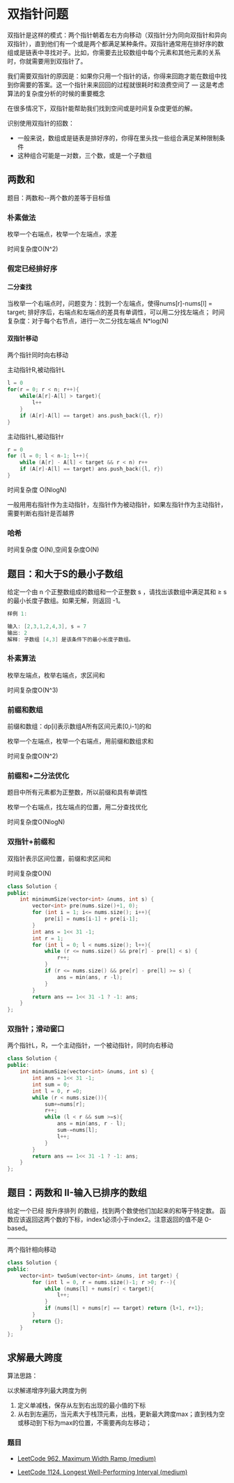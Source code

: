 # 双指针问题

双指针是这样的模式：两个指针朝着左右方向移动（双指针分为同向双指针和异向双指针），直到他们有一个或是两个都满足某种条件。双指针通常用在排好序的数组或是链表中寻找对子。比如，你需要去比较数组中每个元素和其他元素的关系时，你就需要用到双指针了。

我们需要双指针的原因是：如果你只用一个指针的话，你得来回跑才能在数组中找到你需要的答案。这一个指针来来回回的过程就很耗时和浪费空间了 — 这是考虑算法的复杂度分析的时候的重要概念

在很多情况下，双指针能帮助我们找到空间或是时间复杂度更低的解。

识别使用双指针的招数：

- 一般来说，数组或是链表是排好序的，你得在里头找一些组合满足某种限制条件
- 这种组合可能是一对数，三个数，或是一个子数组

## 两数和

题目：两数和--两个数的差等于目标值

### 朴素做法

枚举一个右端点，枚举一个左端点，求差

时间复杂度O(N^2)

### 假定已经排好序

#### 二分查找

当枚举一个右端点时，问题变为：找到一个左端点，使得nums[r]-nums[l] = target;
排好序后，右端点和左端点的差具有单调性，可以用二分找左端点；
时间复杂度：对于每个右节点，进行一次二分找左端点 N*log(N)

#### 双指针移动

两个指针同时向右移动

主动指针R,被动指针L

```cpp
l = 0
for(r = 0; r < n; r++){
    while(A[r]-A[l] > target){
        l++
    }
    if (A[r]-A[l] == target) ans.push_back({l, r})
}
```

主动指针L,被动指针r

```cpp
r = 0
for (l = 0; l < n-1; l++){
    while (A[r] - A[l] < target && r < n) r++
    if (A[r]-A[l] == target) ans.push_back({l, r})
}
```

时间复杂度 O(NlogN)

一般用用右指针作为主动指针，左指针作为被动指针，如果左指针作为主动指针，需要判断右指针是否越界

### 哈希

时间复杂度 O(N),空间复杂度O(N)

## 题目：和大于S的最小子数组

给定一个由 n 个正整数组成的数组和一个正整数 s ，请找出该数组中满足其和 ≥ s 的最小长度子数组。如果无解，则返回 -1。

```cpp
样例 1:

输入: [2,3,1,2,4,3], s = 7
输出: 2
解释: 子数组 [4,3] 是该条件下的最小长度子数组。
```

### 朴素算法

枚举左端点，枚举右端点，求区间和

时间复杂度O(N^3)

### 前缀和数组

前缀和数组：dp[i]表示数组A所有区间元素[0,i-1]的和

枚举一个左端点，枚举一个右端点，用前缀和数组求和

时间复杂度O(N^2)

### 前缀和+二分法优化

题目中所有元素都为正整数，所以前缀和具有单调性

枚举一个右端点，找左端点的位置，用二分查找优化

时间复杂度O(NlogN)

### 双指针+前缀和

双指针表示区间位置，前缀和求区间和

时间复杂度O(N)

```cpp
class Solution {
public:
    int minimumSize(vector<int> &nums, int s) {
        vector<int> pre(nums.size()+1, 0);
        for (int i = 1; i<= nums.size(); i++){
            pre[i] = nums[i-1] + pre[i-1];
        }
        int ans = 1<< 31 -1;
        int r = 1;
        for (int l = 0; l < nums.size(); l++){
            while (r <= nums.size() && pre[r] - pre[l] < s) {
                r++;
            }
            if (r <= nums.size() && pre[r] - pre[l] >= s) {
                ans = min(ans, r -l);
            }
        }
        return ans == 1<< 31 -1 ? -1: ans;
    }
};
```

### 双指针；滑动窗口

两个指针L，R，一个主动指针，一个被动指针，同时向右移动

```cpp
class Solution {
public:
    int minimumSize(vector<int> &nums, int s) {
        int ans = 1<< 31 -1;
        int sum = 0;
        int l = 0, r =0;
        while (r < nums.size()){
            sum+=nums[r];
            r++;
            while (l < r && sum >=s){
                ans = min(ans, r - l);
                sum-=nums[l];
                l++;
            }
        }
        return ans == 1<< 31 -1 ? -1: ans;
    }
};
```

## 题目：两数和 II-输入已排序的数组

给定一个已经 按升序排列 的数组，找到两个数使他们加起来的和等于特定数。
函数应该返回这两个数的下标，index1必须小于index2。注意返回的值不是 0-based。

---

两个指针相向移动

```cpp
class Solution {
public:
    vector<int> twoSum(vector<int> &nums, int target) {
        for (int l = 0, r = nums.size()-1; r >0; r--){
            while (nums[l] + nums[r] < target){
                l++;
            }
            if (nums[l] + nums[r] == target) return {l+1, r+1};
        }
        return {};
    }
};
```


## 求解最大跨度

算法思路：

以求解递增序列最大跨度为例

1. 定义单减栈，保存从左到右出现的最小值的下标
2. 从右到左遍历，当元素大于栈顶元素，出栈，更新最大跨度max；直到栈为空或移动到下标为max的位置，不需要再向左移动；

### 题目

- [LeetCode 962. Maximum Width Ramp (medium)](https://github.com/muyids/leetcode/blob/master/algorithms/901-1000/962.maximum-width-ramp.md)

- [LeetCode 1124. Longest Well-Performing Interval (medium)](https://github.com/muyids/leetcode/blob/master/algorithms/1101-1200/1124.longest-well-performing-interval.md)

